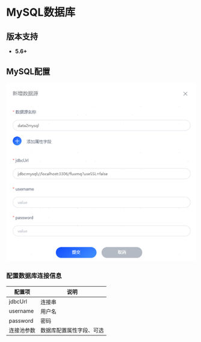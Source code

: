 # MySQL数据库
## 版本支持
- **5.6+**

## MySQL配置

![img_mysql.png](../../../../assets/images/gzyq/source/img_mysql.png)

### 配置数据库连接信息
| 配置项      | 说明           |
|----------|--------------|
| jdbcUrl  | 连接串          |
| username | 用户名          |
| password | 密码           |
| 连接池参数    | 数据库配置属性字段、可选 |


